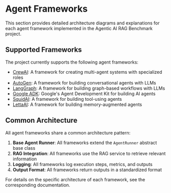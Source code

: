 # Agent Frameworks

This section provides detailed architecture diagrams and explanations for each agent framework implemented in the Agentic AI RAG Benchmark project.

## Supported Frameworks

The project currently supports the following agent frameworks:

- [CrewAI](./crewai.md): A framework for creating multi-agent systems with specialized roles
- [AutoGen](./autogen.md): A framework for building conversational agents with LLMs
- [LangGraph](./langgraph.md): A framework for building graph-based workflows with LLMs
- [Google ADK](./googleadk.md): Google's Agent Development Kit for building AI agents
- [SquidAI](./squidai.md): A framework for building tool-using agents
- [LettaAI](./lettaai.md): A framework for building memory-augmented agents

## Common Architecture

All agent frameworks share a common architecture pattern:

1. **Base Agent Runner**: All frameworks extend the `AgentRunner` abstract base class
2. **RAG Integration**: All frameworks use the RAG service to retrieve relevant information
3. **Logging**: All frameworks log execution steps, metrics, and outputs
4. **Output Format**: All frameworks return outputs in a standardized format

For details on the specific architecture of each framework, see the corresponding documentation.
